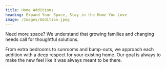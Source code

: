 ```yaml
---
title: Home Additions
heading: Expand Your Space, Stay in the Home You Love
image: /Images/Addition.jpeg
---
```


Need more space? We understand that growing families and changing needs call for thoughtful solutions.

From extra bedrooms to sunrooms and bump-outs, we approach each addition with a deep respect for your existing home. Our goal is always to make the new feel like it was always meant to be there.
